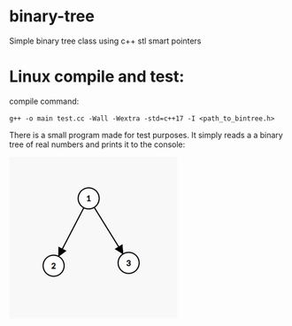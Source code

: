 # binary-tree
Simple binary tree class using c++ stl smart pointers

# Linux compile and test:

compile command:

```
g++ -o main test.cc -Wall -Wextra -std=c++17 -I <path_to_bintree.h>
``` 

There is a small program made for test purposes. It simply reads a 
a binary tree of real numbers and prints it to the console:

![tree](images/bin_tree.png)
